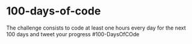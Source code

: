 # 100-days-of-code
The challenge consists to code at least one hours every day for the next 100 days and tweet your progress #100-DaysOfCOde
